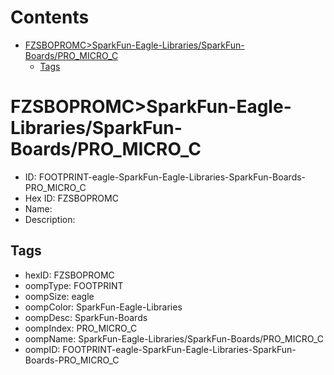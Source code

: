 



Contents
========

* [FZSBOPROMC>SparkFun-Eagle-Libraries/SparkFun-Boards/PRO_MICRO_C](#fzsbopromcsparkfun-eagle-librariessparkfun-boardspro_micro_c)
	* [Tags](#tags)

# FZSBOPROMC>SparkFun-Eagle-Libraries/SparkFun-Boards/PRO_MICRO_C

- ID: FOOTPRINT-eagle-SparkFun-Eagle-Libraries-SparkFun-Boards-PRO_MICRO_C
- Hex ID: FZSBOPROMC
- Name: 
- Description: 

## Tags

- hexID: FZSBOPROMC
- oompType: FOOTPRINT
- oompSize: eagle
- oompColor: SparkFun-Eagle-Libraries
- oompDesc: SparkFun-Boards
- oompIndex: PRO_MICRO_C
- oompName: SparkFun-Eagle-Libraries/SparkFun-Boards/PRO_MICRO_C
- oompID: FOOTPRINT-eagle-SparkFun-Eagle-Libraries-SparkFun-Boards-PRO_MICRO_C
